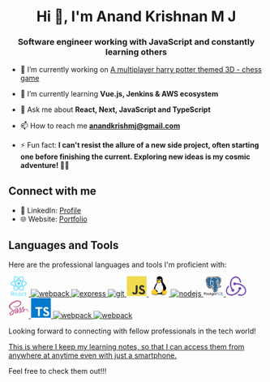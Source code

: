 <h1 align="center">Hi 👋, I'm Anand Krishnan M J</h1>
<h3 align="center">Software engineer working with JavaScript and constantly learning others</h3>

- 🔭 I’m currently working on [A multiplayer harry potter themed 3D - chess game](https://github.com/Anand-Krishnan-M-J/Wizards-Chess)

- 🌱 I’m currently learning **Vue.js, Jenkins & AWS ecosystem**

- 💬 Ask me about **React, Next, JavaScript and TypeScript**

- 📫 How to reach me **anandkrishmj@gmail.com**

- ⚡ Fun fact: **I can't resist the allure of a new side project, often starting one before finishing the current. Exploring new ideas is my cosmic adventure! 🚀🌌**


## Connect with me

- 💼 LinkedIn: [Profile](https://www.linkedin.com/in/anand-krishnan-mj-a6332b154/)
- 🌐 Website: [Portfolio](https://www.akmj.social/)

## Languages and Tools

Here are the professional languages and tools I'm proficient with:

<p align="left"> 
<a href="https://reactjs.org/" target="_blank" rel="noreferrer"> <img src="https://raw.githubusercontent.com/devicons/devicon/master/icons/react/react-original-wordmark.svg" alt="react" width="40" height="40"/> </a> <a href="https://nextjs.org/" target="_blank" rel="noreferrer"> <img src="https://drive.google.com/uc?export=view&id=1CilgbbC7VGWLjQo8GtReyW2Jp5q6jOt9" alt="webpack" width="50" height="50"/> </a>
<a href="https://expressjs.com" target="_blank" rel="noreferrer"> <img src="https://drive.google.com/uc?export=view&id=1CqDsES26Ldvn_Kr_I9mHTElE7EnXOPj5" alt="express" width="50" height="50"/> </a> <a href="https://git-scm.com/" target="_blank" rel="noreferrer"> <img src="https://www.vectorlogo.zone/logos/git-scm/git-scm-icon.svg" alt="git" width="40" height="40"/> </a> <a href="https://developer.mozilla.org/en-US/docs/Web/JavaScript" target="_blank" rel="noreferrer"> <img src="https://raw.githubusercontent.com/devicons/devicon/master/icons/javascript/javascript-original.svg" alt="javascript" width="40" height="40"/> </a> <a href="https://www.linux.org/" target="_blank" rel="noreferrer"> <img src="https://raw.githubusercontent.com/devicons/devicon/master/icons/linux/linux-original.svg" alt="linux" width="40" height="40"/> </a> <a href="https://nodejs.org" target="_blank" rel="noreferrer"> <img src="https://drive.google.com/uc?export=view&id=1Ic2qJ-VJW0cT4h_SxutVM_JQeK6KxSTh" alt="nodejs" width="40" height="40"/> </a> <a href="https://www.postgresql.org" target="_blank" rel="noreferrer"> <img src="https://raw.githubusercontent.com/devicons/devicon/master/icons/postgresql/postgresql-original-wordmark.svg" alt="postgresql" width="40" height="40"/> </a>  <a href="https://redux.js.org" target="_blank" rel="noreferrer"> <img src="https://raw.githubusercontent.com/devicons/devicon/master/icons/redux/redux-original.svg" alt="redux" width="40" height="40"/> </a> <a href="https://sass-lang.com" target="_blank" rel="noreferrer"> <img src="https://raw.githubusercontent.com/devicons/devicon/master/icons/sass/sass-original.svg" alt="sass" width="40" height="40"/> </a> <a href="https://www.typescriptlang.org/" target="_blank" rel="noreferrer"> <img src="https://raw.githubusercontent.com/devicons/devicon/master/icons/typescript/typescript-original.svg" alt="typescript" width="40" height="40"/> </a> <a href="https://webpack.js.org" target="_blank" rel="noreferrer"> <img src="https://drive.google.com/uc?export=view&id=1TfEMneBumjn_PUMS7eNPFY0V0OvOErCS" alt="webpack" width="40" height="40"/> </a> <a href="https://vitejs.dev/" target="_blank" rel="noreferrer"> <img src="https://drive.google.com/uc?export=view&id=10r1o6B2mN_o-X8oEPsJLdfYb0ox6dikV" alt="webpack" width="40" height="40"/> </a>
</p>

Looking forward to connecting with fellow professionals in the tech world!

<p>
<a href="https://drive.google.com/drive/folders/1JJTGcnay_bQU65VoMZ6chucMXEyZrmT3?usp=drive_link" target="_blank" rel="noreferrer">This is where I keep my learning notes, so that I can access them from anywhere at anytime even with just a smartphone.</a> 
</p>
<p>Feel free to check them out!!!</p>
